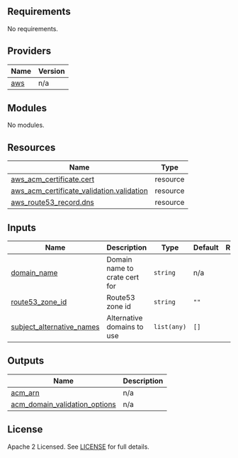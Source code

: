 ## Requirements

No requirements.

## Providers

| Name | Version |
|------|---------|
| <a name="provider_aws"></a> [aws](#provider\_aws) | n/a |

## Modules

No modules.

## Resources

| Name | Type |
|------|------|
| [aws_acm_certificate.cert](https://registry.terraform.io/providers/hashicorp/aws/latest/docs/resources/acm_certificate) | resource |
| [aws_acm_certificate_validation.validation](https://registry.terraform.io/providers/hashicorp/aws/latest/docs/resources/acm_certificate_validation) | resource |
| [aws_route53_record.dns](https://registry.terraform.io/providers/hashicorp/aws/latest/docs/resources/route53_record) | resource |

## Inputs

| Name | Description | Type | Default | Required |
|------|-------------|------|---------|:--------:|
| <a name="input_domain_name"></a> [domain\_name](#input\_domain\_name) | Domain name to crate cert for | `string` | n/a | yes |
| <a name="input_route53_zone_id"></a> [route53\_zone\_id](#input\_route53\_zone\_id) | Route53 zone id | `string` | `""` | no |
| <a name="input_subject_alternative_names"></a> [subject\_alternative\_names](#input\_subject\_alternative\_names) | Alternative domains to use | `list(any)` | `[]` | no |

## Outputs

| Name | Description |
|------|-------------|
| <a name="output_acm_arn"></a> [acm\_arn](#output\_acm\_arn) | n/a |
| <a name="output_acm_domain_validation_options"></a> [acm\_domain\_validation\_options](#output\_acm\_domain\_validation\_options) | n/a |

## License

Apache 2 Licensed. See [LICENSE](https://github.com/TechHoldingLLC/terraform-aws-acm/blob/main/LICENSE) for full details.
